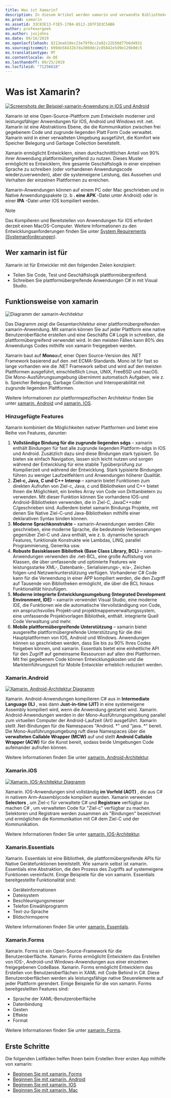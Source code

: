 ```yaml
---
title: Was ist Xamarin?
description: In diesem Artikel werden xamarin und verwandte Bibliotheken vorgestellt.
ms.prod: xamarin
ms.assetid: 33C83E13-F3E5-17B4-6512-207F3D3C5AB6
author: profexorgeek
ms.author: jusjohns
ms.date: 09/16/2019
ms.openlocfilehash: 8213eeb18ec23e79f0cc2a82c22b50d77b6d4931
ms.sourcegitcommit: 699de58432b7da300ddc2c85842e5d9e129b0dc5
ms.translationtype: MT
ms.contentlocale: de-DE
ms.lasthandoff: 09/25/2019
ms.locfileid: "71256618"
---
```

# <a name="what-is-xamarin"></a>Was ist Xamarin?

[![Screenshots der Beispiel-xamarin-Anwendung in IOS und Android](what-is-xamarin-images/xamarin-app-cropped.png)](what-is-xamarin-images/xamarin-app.png#lightbox)

Xamarin ist eine Open-Source-Plattform zum Entwickeln moderner und leistungsfähiger Anwendungen für IOS, Android und Windows mit .net. Xamarin ist eine Abstraktions Ebene, die die Kommunikation zwischen frei gegebenem Code und zugrunde liegenden Platt Form Code verwaltet. Xamarin wird in einer verwalteten Umgebung ausgeführt, die Komfort wie Speicher Belegung und Garbage Collection bereitstellt.

Xamarin ermöglicht Entwicklern, einen durchschnittlichen Anteil von 90% ihrer Anwendung plattformübergreifend zu nutzen. Dieses Muster ermöglicht es Entwicklern, Ihre gesamte Geschäftslogik in einer einzelnen Sprache zu schreiben (oder vorhandenen Anwendungscode wiederzuverwenden), aber die systemeigene Leistung, das Aussehen und Verhalten der einzelnen Plattformen zu erreichen.

Xamarin-Anwendungen können auf einem PC oder Mac geschrieben und in Native Anwendungspakete (z. b **. eine APK** -Datei unter Android) oder in einer **IPA** -Datei unter IOS kompiliert werden.

> [!NOTE]
> Das Kompilieren und Bereitstellen von Anwendungen für IOS erfordert derzeit einen MacOS-Computer. Weitere Informationen zu den Entwicklungsanforderungen finden Sie unter [System Requirements (Systemanforderungen](~/cross-platform/get-started/requirements.md#macos-requirements)).

## <a name="who-xamarin-is-for"></a>Wer xamarin ist für

Xamarin ist für Entwickler mit den folgenden Zielen konzipiert:

- Teilen Sie Code, Test und Geschäftslogik plattformübergreifend.
- Schreiben Sie plattformübergreifende Anwendungen C# in mit Visual Studio.

## <a name="how-xamarin-works"></a>Funktionsweise von xamarin

![Diagramm der xamarin-Architektur](what-is-xamarin-images/xamarin-architecture.png)

Das Diagramm zeigt die Gesamtarchitektur einer plattformübergreifenden xamarin-Anwendung. Mit xamarin können Sie auf jeder Plattform eine native Benutzeroberfläche erstellen und eine Geschäfts C# Logik in schreiben, die plattformübergreifend verwendet wird. In den meisten Fällen kann 80% des Anwendungs Codes mithilfe von xamarin freigegeben werden.

Xamarin baut auf **Mono**auf, einer Open Source-Version des .NET Framework basierend auf den .net ECMA-Standards. Mono ist für fast so lange vorhanden wie die .NET Framework selbst und wird auf den meisten Plattformen ausgeführt, einschließlich Linux, UNIX, FreeBSD und macOS. Die Mono-Ausführungsumgebung übernimmt automatisch Aufgaben, wie z. b. Speicher Belegung, Garbage Collection und Interoperabilität mit zugrunde liegenden Plattformen.

Weitere Informationen zur plattformspezifischen Architektur finden Sie unter [xamarin. Android](#xamarinandroid) und [xamarin. IOS](#xamarinios).

### <a name="added-features"></a>Hinzugefügte Features

Xamarin kombiniert die Möglichkeiten nativer Plattformen und bietet eine Reihe von Features, darunter:

1. **Vollständige Bindung für die zugrunde liegenden sdgs** – xamarin enthält Bindungen für fast alle zugrunde liegenden Plattform-sdgs in IOS und Android. Zusätzlich dazu sind diese Bindungen stark typisiert. So bieten sie einfach Navigation, lassen sich leicht nutzen und sorgen während der Entwicklung für eine stabile Typüberprüfung zur Kompilierzeit und während der Entwicklung. Stark typisierte Bindungen führen zu weniger Laufzeitfehlern und Anwendungen höherer Qualität.
1. **Ziel-c, Java, C und C++ Interop** – xamarin bietet Funktionen zum direkten Aufrufen von Ziel-c, Java, c und Bibliotheken und C++ bietet Ihnen die Möglichkeit, ein breites Array von Code von Drittanbietern zu verwenden. Mit dieser Funktion können Sie vorhandene IOS-und Android-Bibliotheken verwenden, die in Ziel-C, JavaC++oder C/geschrieben sind. Außerdem bietet xamarin Bindungs Projekte, mit denen Sie Native Ziel-C-und Java-Bibliotheken mithilfe einer deklarativen Syntax binden können.
1. **Moderne Sprachkonstrukte** – xamarin-Anwendungen werden C#in geschrieben, eine moderne Sprache, die bedeutende Verbesserungen gegenüber Ziel-C und Java enthält, wie z. b. dynamische sprach Features, funktionale Konstrukte wie Lambdas, LINQ, parallel Programmierung, Generika usw.
1. **Robuste Basisklassen Bibliothek (Base Class Library, BCL)** – xamarin-Anwendungen verwenden die .net-BCL, eine große Auflistung von Klassen, die über umfassende und optimierte Features wie leistungsstarke XML-, Datenbank-, Serialisierungs-, e/a-, Zeichen folgen-und Netzwerkunterstützung verfügen. Vorhandener C# Code kann für die Verwendung in einer APP kompiliert werden, die den Zugriff auf Tausende von Bibliotheken ermöglicht, die über die BCL hinaus Funktionalität hinzufügen.
1. **Moderne integrierte Entwicklungsumgebung (Integrated Development Environment, IDE)** – xamarin verwendet Visual Studio, eine moderne IDE, die Funktionen wie die automatische Vervollständigung von Code, ein anspruchsvolles Projekt-und projektmappenverwaltungssystem, eine umfassende Projektvorlagen Bibliothek, enthält. integrierte Quell Code Verwaltung und mehr.
1. **Mobile plattformübergreifende Unterstützung** – xamarin bietet ausgereifte plattformübergreifende Unterstützung für die drei Hauptplattformen von IOS, Android und Windows. Anwendungen können so geschrieben werden, dass Sie bis zu 90% Ihres Codes freigeben können, und xamarin. Essentials bietet eine einheitliche API für den Zugriff auf gemeinsame Ressourcen auf allen drei Plattformen. Mit frei gegebenem Code können Entwicklungskosten und die Markteinführungszeit für Mobile Entwickler erheblich reduziert werden.

### <a name="xamarinandroid"></a>Xamarin.Android

[![Xamarin. Android-Architektur Diagramm](what-is-xamarin-images/android-architecture-cropped.png)](what-is-xamarin-images/android-architecture.png#lightbox)

Xamarin. Android-Anwendungen kompilieren C# aus in **Intermediate Language (IL)** , was dann **Just-in-time (JIT)** in eine systemeigene Assembly kompiliert wird, wenn die Anwendung gestartet wird. Xamarin. Android-Anwendungen werden in der Mono-Ausführungsumgebung parallel zum virtuellen Computer der Android-Laufzeit (Art) ausgeführt. Xamarin stellt .Net-Bindungen für die Namespaces "Android. *" und "java. *" bereit. Die Mono-Ausführungsumgebung ruft diese Namespaces über die **verwalteten Callable Wrapper (MCW)** auf und stellt **Android Callable Wrapper (ACW)** für die Kunst bereit, sodass beide Umgebungen Code aufeinander aufrufen können.

Weitere Informationen finden Sie unter [xamarin. Android-Architektur](~/android/internals/architecture.md).

### <a name="xamarinios"></a>Xamarin.iOS

[![Xamarin. IOS-Architektur Diagramm](what-is-xamarin-images/ios-architecture-cropped.png)](what-is-xamarin-images/ios-architecture.png#lightbox)

Xamarin. IOS-Anwendungen sind vollständig **im Vorfeld (AOT)** , die aus C# in nativem Arm-Assemblycode kompiliert wurden. Xamarin verwendet **Selectors** , um Ziel-c für verwaltete C# und **Registrare** verfügbar zu machen C# , um verwalteten Code für "Ziel-c" verfügbar zu machen. Selektoren und Registrare werden zusammen als "Bindungen" bezeichnet und ermöglichen die Kommunikation mit C# dem Ziel-C und der Kommunikation.

Weitere Informationen finden Sie unter [xamarin. IOS-Architektur](~/ios/internals/architecture.md).

### <a name="xamarinessentials"></a>Xamarin.Essentials

Xamarin. Essentials ist eine Bibliothek, die plattformübergreifende APIs für Native Gerätefunktionen bereitstellt. Wie xamarin selbst ist xamarin. Essentials eine Abstraktion, die den Prozess des Zugriffs auf systemeigene Funktionen vereinfacht. Einige Beispiele für die von xamarin. Essentials bereitgestellte Funktionalität sind:

- Geräteinformationen
- Dateisystem
- Beschleunigungsmesser
- Telefon Einwählprogramm
- Text-zu-Sprache
- Bildschirmsperre

Weitere Informationen finden Sie unter [xamarin. Essentials](~/essentials/index.md).

### <a name="xamarinforms"></a>Xamarin.Forms

Xamarin. Forms ist ein Open-Source-Framework für die Benutzeroberfläche. Xamarin. Forms ermöglicht Entwicklern das Erstellen von IOS-, Android-und Windows-Anwendungen aus einer einzelnen freigegebenen CodeBase. Xamarin. Forms ermöglicht Entwicklern das Erstellen von Benutzeroberflächen in XAML mit Code Behind in C#. Diese Benutzeroberflächen werden als leistungsfähige native Steuerelemente auf jeder Plattform gerendert. Einige Beispiele für die von xamarin. Forms bereitgestellten Features sind:

- Sprache der XAML-Benutzeroberfläche
- Datenbindung
- Gesten
- Effekte
- Format

Weitere Informationen finden Sie unter [xamarin. Forms](~/xamarin-forms/index.yml).

## <a name="get-started"></a>Erste Schritte

Die folgenden Leitfäden helfen Ihnen beim Erstellen Ihrer ersten App mithilfe von xamarin:

- [Beginnen Sie mit xamarin. Forms](~/xamarin-forms/index.yml)
- [Beginnen Sie mit xamarin. Android](~/android/index.yml)
- [Beginnen Sie mit xamarin. IOS](~/ios/index.yml)
- [Beginnen Sie mit xamarin. Mac](~/mac/index.yml)
